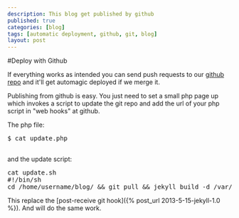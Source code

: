 ```yaml
---
description: This blog get published by github
published: true
categories: [blog]
tags: [automatic deployment, github, git, blog]
layout: post
---
```

#Deploy with Github

If everything works as intended you can send push requests to our [github repo](https://github.com/l33tsource/blog) and it'll get automagic deployed if we merge it.
 
Publishing from github is easy. You just need to set a small php page up which invokes a script to update the git repo and add the url of your php script in "web hooks" at github.
 
The php file:
<pre>
$ cat update.php
<?php 
`./update.sh`
?> 
</pre>
 
and the update script:
<pre>
cat update.sh 
#!/bin/sh
cd /home/username/blog/ && git pull && jekyll build -d /var/www/virtual/username/html
</pre>
 
This replace the [post-receive git hook]({% post_url 2013-5-15-jekyll-1.0 %}). And will do the same work.
